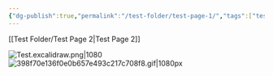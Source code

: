 ```yaml
---
{"dg-publish":true,"permalink":"/test-folder/test-page-1/","tags":["testing"]}
---
```


[[Test Folder/Test Page 2\|Test Page 2]]

![Test.excalidraw.png|1080](/img/user/Excalidraw/Test.excalidraw.png)
![398f70e136f0e0b657e493c217c708f8.gif|1080px](/img/user/_Bit%20Lab%20Organisation/398f70e136f0e0b657e493c217c708f8.gif)

